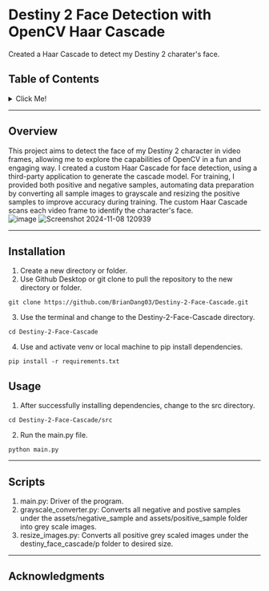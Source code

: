 # Destiny 2 Face Detection with OpenCV Haar Cascade 

Created a Haar Cascade to detect my Destiny 2 charater's face.

## Table of Contents
<details>
  <summary>Click Me!</summary>
  
- [Overview](#overview)
- [Installation](#installation)
- [Usage](#usage)
- [Features](#features)
- [Acknowledgments](#acknowledgments)

</details>

---

## Overview
This project aims to detect the face of my Destiny 2 character in video frames, allowing me to explore the capabilities of OpenCV in a fun and engaging way. I created a custom Haar Cascade for face detection, using a third-party application to generate the cascade model. For training, I provided both positive and negative samples, automating data preparation by converting all sample images to grayscale and resizing the positive samples to improve accuracy during training. The custom Haar Cascade scans each video frame to identify the character's face.     
![image](https://github.com/user-attachments/assets/2ce41da6-8c15-4264-836b-3a627c2fe187)
![Screenshot 2024-11-08 120939](https://github.com/user-attachments/assets/4e13d20f-8c9a-41da-8eaf-7c111f6d0289)

---

## Installation
1. Create a new directory or folder.
2. Use Github Desktop or git clone to pull the repository to the new directory or folder.
```
git clone https://github.com/BrianDang03/Destiny-2-Face-Cascade.git
```
3. Use the terminal and change to the Destiny-2-Face-Cascade directory. 
```
cd Destiny-2-Face-Cascade
```  
4. Use and activate venv or local machine to pip install dependencies.
```
pip install -r requirements.txt
```

## Usage

1. After successfully installing dependencies, change to the src directory.
```
cd Destiny-2-Face-Cascade/src
```

2.  Run the main.py file.
```
python main.py
```

---

## Scripts
1. main.py: Driver of the program.
2. grayscale_converter.py: Converts all negative and postive samples under the assets/negative_sample and assets/positive_sample folder into grey scale images.
3. resize_images.py: Converts all positive grey scaled images under the destiny_face_cascade/p folder to desired size.
    
---

## Acknowledgments

